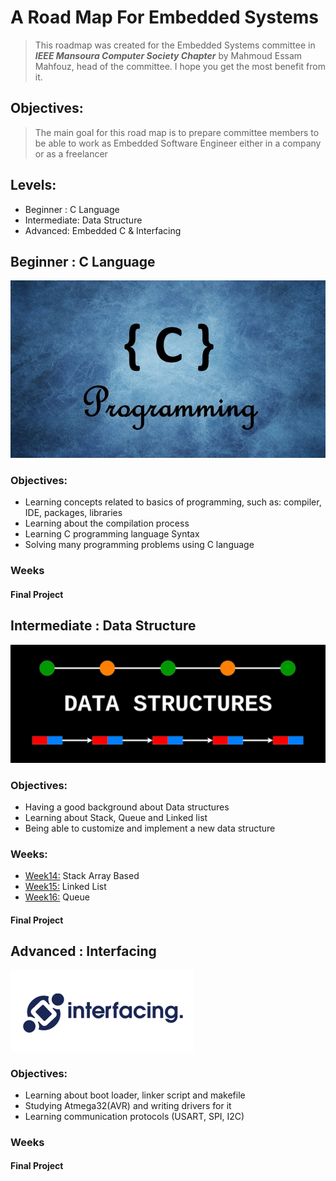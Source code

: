 # A Road Map For Embedded Systems

>This roadmap was created for the Embedded Systems committee in ***IEEE Mansoura Computer Society Chapter*** by Mahmoud Essam Mahfouz, head of the committee. I hope you get the most benefit from it.


## Objectives:

>The main goal for this road map is to prepare committee members to be able to work as Embedded Software Engineer either in a company or as a freelancer

## Levels:


- Beginner : C Language
- Intermediate: Data Structure
- Advanced: Embedded C & Interfacing

## Beginner : C Language
![C Language](Resources/C_Language.jpg)

### Objectives:
- Learning concepts related to basics of programming, such as: compiler, IDE, packages, libraries
- Learning about the compilation process
-  Learning C programming language Syntax
- Solving many programming problems using C language
### Weeks

#### Final Project
## Intermediate : Data Structure
![Data Structures](Resources/Data%20Structures.png)

### Objectives:
- Having a good background about Data structures
- Learning about Stack, Queue and Linked list
- Being able to customize and implement a new data structure

### Weeks: 
- [Week14:](Weeks/Week14.md) Stack Array Based 
- [Week15:](Weeks/Week15.md) Linked List
- [Week16:](Weeks/Week16.md) Queue
#### Final Project

## Advanced : Interfacing
![Interfacing](Resources/Interfacing.png)

### Objectives:
- Learning about boot loader, linker script and makefile
- Studying Atmega32(AVR) and writing drivers for it
- Learning  communication protocols (USART, SPI, I2C)

### Weeks

#### Final Project